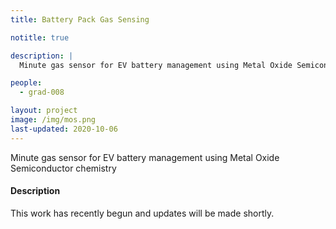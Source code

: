 ```yaml
---
title: Battery Pack Gas Sensing

notitle: true

description: |
  Minute gas sensor for EV battery management using Metal Oxide Semiconductor chemistry

people:
  - grad-008

layout: project
image: /img/mos.png
last-updated: 2020-10-06
---
```


Minute gas sensor for EV battery management using Metal Oxide Semiconductor chemistry

#### Description

This work has recently begun and updates will be made shortly.
